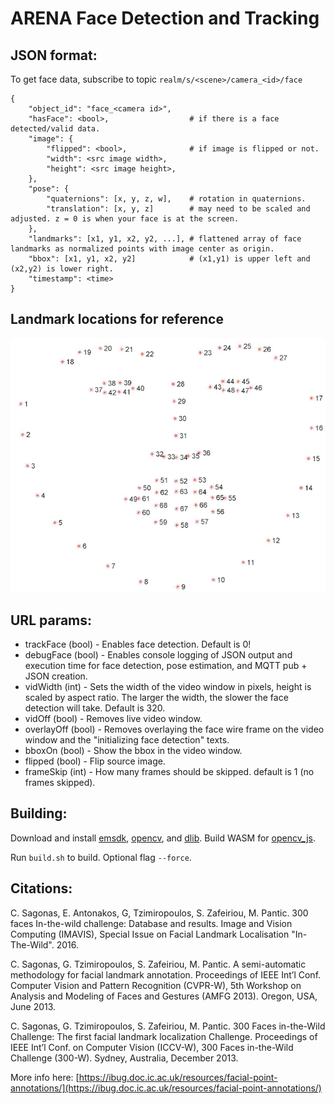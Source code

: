 # ARENA Face Detection and Tracking

## JSON format:

To get face data, subscribe to topic ```realm/s/<scene>/camera_<id>/face```

```
{
    "object_id": "face_<camera id>",
    "hasFace": <bool>,                  # if there is a face detected/valid data.
    "image": {
        "flipped": <bool>,              # if image is flipped or not.
        "width": <src image width>,
        "height": <src image height>,
    },
    "pose": {
        "quaternions": [x, y, z, w],    # rotation in quaternions.
        "translation": [x, y, z]        # may need to be scaled and adjusted. z = 0 is when your face is at the screen.
    },
    "landmarks": [x1, y1, x2, y2, ...], # flattened array of face landmarks as normalized points with image center as origin.
    "bbox": [x1, y1, x2, y2]            # (x1,y1) is upper left and (x2,y2) is lower right.
    "timestamp": <time>
}
```
## Landmark locations for reference
![landmarks](./img/face_landmarks.jpg)

## URL params:

- trackFace (bool)      - Enables face detection. Default is 0!
- debugFace (bool)      - Enables console logging of JSON output and execution time for face detection, pose estimation, and MQTT pub + JSON creation.
- vidWidth (int)        - Sets the width of the video window in pixels, height is scaled by aspect ratio. The larger the width, the slower the face detection will take. Default is 320.
- vidOff (bool)         - Removes live video window.
- overlayOff (bool)     - Removes overlaying the face wire frame on the video window and the "initializing face detection" texts.
- bboxOn (bool)         - Show the bbox in the video window.
- flipped (bool)        - Flip source image.
- frameSkip (int)       - How many frames should be skipped. default is 1 (no frames skipped).

## Building:

Download and install [emsdk](https://emscripten.org/docs/getting_started/downloads.html), [opencv](https://github.com/opencv/opencv), and [dlib](https://github.com/davisking/dlib). Build WASM for [opencv_js](https://docs.opencv.org/3.4/d4/da1/tutorial_js_setup.html).

Run ```build.sh``` to build. Optional flag ```--force```.

## Citations:

C. Sagonas, E. Antonakos, G, Tzimiropoulos, S. Zafeiriou, M. Pantic. 300 faces In-the-wild challenge: Database and results. Image and Vision Computing (IMAVIS), Special Issue on Facial Landmark Localisation "In-The-Wild". 2016.

C. Sagonas, G. Tzimiropoulos, S. Zafeiriou, M. Pantic. A semi-automatic methodology for facial landmark annotation. Proceedings of IEEE Int’l Conf. Computer Vision and Pattern Recognition (CVPR-W), 5th Workshop on Analysis and Modeling of Faces and Gestures (AMFG 2013). Oregon, USA, June 2013.

C. Sagonas, G. Tzimiropoulos, S. Zafeiriou, M. Pantic. 300 Faces in-the-Wild Challenge: The first facial landmark localization Challenge. Proceedings of IEEE Int’l Conf. on Computer Vision (ICCV-W), 300 Faces in-the-Wild Challenge (300-W). Sydney, Australia, December 2013.

More info here: [https://ibug.doc.ic.ac.uk/resources/facial-point-annotations/](https://ibug.doc.ic.ac.uk/resources/facial-point-annotations/)
